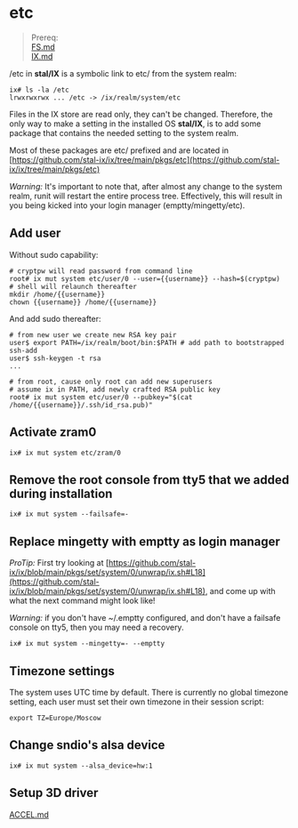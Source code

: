 # etc

> Prereq:<br>
> [FS.md](FS.md)<br>
> [IX.md](IX.md)

<!-- {% raw %} -->

/etc in **stal/IX** is a symbolic link to etc/ from the system realm:

```shell
ix# ls -la /etc
lrwxrwxrwx ... /etc -> /ix/realm/system/etc
```

Files in the IX store are read only, they can't be changed. Therefore, the only way to make a setting in the installed OS **stal/IX**, is to add some package that contains the needed setting to the system realm.<br>

Most of these packages are etc/ prefixed and are located in [https://github.com/stal-ix/ix/tree/main/pkgs/etc](https://github.com/stal-ix/ix/tree/main/pkgs/etc)

*Warning:* It's important to note that, after almost any change to the system realm, runit will restart the entire process tree. Effectively, this will result in you being kicked into your login manager (emptty/mingetty/etc).

## Add user

Without sudo capability:

```shell
# cryptpw will read password from command line
root# ix mut system etc/user/0 --user={{username}} --hash=$(cryptpw)
# shell will relaunch thereafter
mkdir /home/{{username}}
chown {{username}} /home/{{username}}
```

And add sudo thereafter:

```shell
# from new user we create new RSA key pair
user$ export PATH=/ix/realm/boot/bin:$PATH # add path to bootstrapped ssh-add
user$ ssh-keygen -t rsa
...
```

```shell
# from root, cause only root can add new superusers
# assume ix in PATH, add newly crafted RSA public key
root# ix mut system etc/user/0 --pubkey="$(cat /home/{{username}}/.ssh/id_rsa.pub)"
```

## Activate zram0

```shell
ix# ix mut system etc/zram/0
```

## Remove the root console from tty5 that we added during installation

```shell
ix# ix mut system --failsafe=-
```

## Replace mingetty with emptty as login manager

*ProTip:* First try looking at [https://github.com/stal-ix/ix/blob/main/pkgs/set/system/0/unwrap/ix.sh#L18](https://github.com/stal-ix/ix/blob/main/pkgs/set/system/0/unwrap/ix.sh#L18), and come up with what the next command might look like!

*Warning:* if you don't have ~/.emptty configured, and don't have a failsafe console on tty5, then you may need a recovery.

```shell
ix# ix mut system --mingetty=- --emptty
```

## Timezone settings
The system uses UTC time by default. There is currently no global timezone setting, each user must set their own timezone in their session script:

```shell
export TZ=Europe/Moscow
```

## Change sndio's alsa device

```shell
ix# ix mut system --alsa_device=hw:1
```

## Setup 3D driver
[ACCEL.md](ACCEL.md)

<!-- {% endraw %} -->
